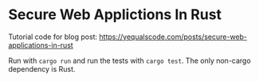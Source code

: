 # Secure Web Applictions In Rust

Tutorial code for blog post: https://yequalscode.com/posts/secure-web-applications-in-rust

Run with `cargo run` and run the tests with `cargo test`. The only non-cargo dependency is Rust.
